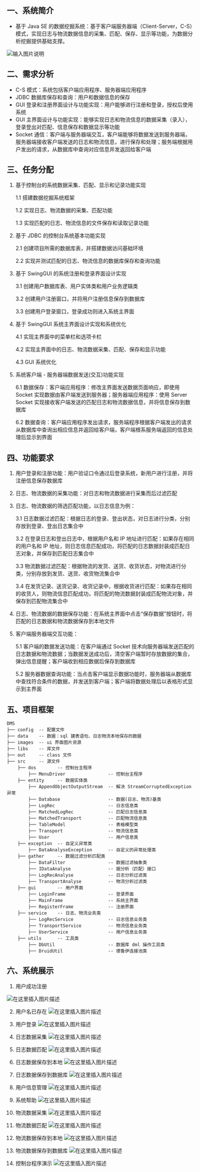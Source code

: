 ## 一、系统简介

 - 基于 Java SE 的数据挖掘系统：基于客户端服务器端（Client-Server，C-S）模式，实现日志与物流数据信息的采集、匹配、保存、显示等功能，为数据分析挖掘提供基础支撑。

![输入图片说明](https://images.gitee.com/uploads/images/2021/1119/101333_ed21b842_8411295.png "dms.png")

## 二、需求分析

- C-S 模式：系统包括客户端应用程序、服务器端应用程序
- JDBC 数据库保存和查询：用户和数据信息的保存
- GUI 登录和注册界面设计与功能实现：用户能够进行注册和登录，授权后使用系统
- GUI 主界面设计与功能实现：能够实现日志和物流信息的数据采集（录入），登录登出对匹配、信息保存和数据显示等功能
- Socket 通信：客户端与服务器端交互，客户端能够将数据发送到服务器端，服务器端接收客户端发送的日志和物流信息，进行保存和处理；服务端根据用户发出的请求，从数据库中查询对应信息并发返回给客户端

## 三、任务分配

1. 基于控制台的系统数据采集、匹配、显示和记录功能实现

      1.1 搭建数据挖掘系统框架

      1.2 实现日志、物流数据的采集、匹配功能

      1.3 实现匹配的日志、物流信息的文件保存和读取记录功能

2. 基于 JDBC 的控制台系统基本功能实现

      2.1 创建项目所需的数据库表，并搭建数据访问基础环境

      2.2 实现并测试匹配的日志、物流信息的数据库保存和查询功能

3. 基于 SwingGUI 的系统注册和登录界面设计实现

      3.1 创建用户数据库表、用户实体类和用户业务逻辑类

      3.2 创建用户注册窗口，并将用户注册信息保存到数据库

      3.3 创建用户登录窗口，登录成功则进入系统主界面

4. 基于 SwingGUI 系统主界面设计实现和系统优化

      4.1 实现主界面中的菜单栏和选项卡栏

      4.2 实现主界面中的日志、物流数据采集、匹配、保存和显示功能

      4.3 GUI 系统优化

6. 系统客户端 - 服务器端数据发送(交互)功能实现

      6.1 数据保存：客户端应用程序：修改主界面发送数据页面响应，即使用 Socket 实现数据由客户端发送到服务器；服务器端应用程序：使用 Server Socket 实现接收客户端发送的匹配日志和物流数据信息，并将信息保存到数据库

      6.2 数据查询：客户端应用程序发出请求，服务端程序根据客户端发出的请求从数据库中查询出相应信息并返回给客户端，客户端根系服务端返回的信息处理后显示到界面

## 四、功能要求

1. 用户登录和注册功能：用户验证口令通过后登录系统，新用户进行注册，并将注册信息保存数据库

2. 日志、物流数据的采集功能：对日志和物流数据进行采集而后过滤匹配

3. 日志、物流数据的筛选匹配功能，以日志信息为例：

      3.1 日志数据过滤匹配：根据日志的登录、登出状态，对日志进行分类，分别存放到登录、登出日志集合中

      3.2 在登录日志和登出日志中，根据用户名和 IP 地址进行匹配：如果存在相同的用户名和 IP 地址，则日志信息匹配成功，将匹配的日志数据封装成匹配日志对象，并保存到匹配日志集合中

      3.3 物流数据过滤匹配：根据物流的发货、送货、收货状态，对物流进行分类，分别存放到发货、送货、收货物流集合中

      3.4 在发货记录、送货记录、收货记录中，根据收货进行匹配：如果存在相同的收货人，则物流信息匹配成功，将匹配的物流数据封装成匹配物流对象，并保存到匹配物流集合中

4. 日志、物流数据的数据保存功能：在系统主界面中点击“保存数据”按钮时，将匹配的日志数据和物流数据保存到本地文件

5. 客户端服务器端交互功能：

      5.1 客户端的数据发送功能：在客户端通过 Socket 技术向服务器端发送匹配的日志数据和物流数据；当数据发送成功后，清空客户端暂时存放数据的集合，弹出信息提醒；客户端收到相应数据后保存到数据库

      5.2 服务器数据查询功能：当点击客户端显示数据功能时，服务器端从数据库中查找符合条件的数据，并发送到客户端；客户端将数据处理后以表格形式显示到主界面

## 五、项目框架


```
DMS
├── config  -- 配置文件
├── data    -- 数据：sql 建表语句、日志物流本地保存的数据
├── images  -- ui 界面图片资源
├── libs    -- 库文件
├── out     -- class 文件
├── src     -- 源文件
	├── dos        -- 控制台主程序
		├── MenuDriver                -- 控制台主程序
    ├── entity     -- 数据实体类
    	├── AppendObjectOutputStream  -- 解决 StreamCorruptedException 异常
    	├── Database                  -- 数据(日志、物流)基类
    	├── LogRec                    -- 日志信息类
    	├── MatchedLogRec             -- 匹配日志信息类
    	├── MatchedTransport          -- 匹配物流信息类
    	├── TableModel                -- 表格模型类
    	├── Transport                 -- 物流信息类
    	├── User                      -- 用户信息类
    ├── exception  -- 自定义异常类
    	├── DataAnalyseException      -- 自定义的异常处理类
    ├── gather     -- 数据过滤分析匹配类
    	├── DataFilter                -- 数据过滤抽象类
    	├── IDataAnalyse              -- 据分析（匹配）接口
    	├── LogRecAnalyse             -- 日志分析过滤类
    	├── TransportAnalyse          -- 物流分析过滤类
    ├── gui        -- 用户界面
    	├── LoginFrame                -- 登录界面
    	├── MainFrame                 -- 系统主界面
    	├── RegisterFrame             -- 注册界面
    ├── service    -- 日志、物流业务类
    	├── LogRecService             -- 日志信息业务类
    	├── TransportService          -- 物流信息业务类
    	├── UserService               -- 用户信息业务类
    ├── utils      -- 工具类
    	├── DbUtil                    -- 数据库 dml 操作工具类
    	├── DruidUtil                 -- 德鲁伊连接池类
```

## 六、系统展示

1. 用户成功注册

![在这里插入图片描述](https://img-blog.csdnimg.cn/34d9248a0a9d499c8611d14e61212ae6.png?x-oss-process=image/watermark,type_d3F5LXplbmhlaQ,shadow_50,text_Q1NETiBAU3ByaW5nLV8tQmVhcg==,size_13,color_FFFFFF,t_70,g_se,x_16#pic_center)

2. 用户名已存在
![在这里插入图片描述](https://img-blog.csdnimg.cn/2db12bab0e75447e8cc909fe25d7c77d.png?x-oss-process=image/watermark,type_d3F5LXplbmhlaQ,shadow_50,text_Q1NETiBAU3ByaW5nLV8tQmVhcg==,size_13,color_FFFFFF,t_70,g_se,x_16#pic_center)
3. 用户登录
![在这里插入图片描述](https://img-blog.csdnimg.cn/9cad816a428445aab01f229090617a5b.png?x-oss-process=image/watermark,type_d3F5LXplbmhlaQ,shadow_50,text_Q1NETiBAU3ByaW5nLV8tQmVhcg==,size_10,color_FFFFFF,t_70,g_se,x_16#pic_center)
4. 日志数据采集
![在这里插入图片描述](https://img-blog.csdnimg.cn/7144a3c7cea04f6e8f15549799f3c08f.png?x-oss-process=image/watermark,type_d3F5LXplbmhlaQ,shadow_50,text_Q1NETiBAU3ByaW5nLV8tQmVhcg==,size_16,color_FFFFFF,t_70,g_se,x_16#pic_center)
5. 日志数据匹配
![在这里插入图片描述](https://img-blog.csdnimg.cn/47284a8337fc4e5f983e8b26becc2a1b.png?x-oss-process=image/watermark,type_d3F5LXplbmhlaQ,shadow_50,text_Q1NETiBAU3ByaW5nLV8tQmVhcg==,size_16,color_FFFFFF,t_70,g_se,x_16#pic_center)
6. 日志数据保存到本地
![在这里插入图片描述](https://img-blog.csdnimg.cn/c50df0205c8e4c90868802ac31d2361e.png#pic_center)
7. 日志数据保存到数据库
![在这里插入图片描述](https://img-blog.csdnimg.cn/8088d6ff88084cc8ad97dbe0dcd6f95d.png#pic_center)
8. 用户信息管理
![在这里插入图片描述](https://img-blog.csdnimg.cn/379e9e0860ca4ea6aa3075fd5cd55af5.png#pic_center)
9. 系统帮助
![在这里插入图片描述](https://img-blog.csdnimg.cn/0020ccdad0a74a53b3d6f4430936320a.png#pic_center)
 10. 物流数据采集
![在这里插入图片描述](https://img-blog.csdnimg.cn/11573e338d2e4d97b39b50292b497ec3.png?x-oss-process=image/watermark,type_d3F5LXplbmhlaQ,shadow_50,text_Q1NETiBAU3ByaW5nLV8tQmVhcg==,size_16,color_FFFFFF,t_70,g_se,x_16#pic_center)

 11. 物流数据匹配
![在这里插入图片描述](https://img-blog.csdnimg.cn/63c04202743c412dacab00cb4174b29e.png?x-oss-process=image/watermark,type_d3F5LXplbmhlaQ,shadow_50,text_Q1NETiBAU3ByaW5nLV8tQmVhcg==,size_16,color_FFFFFF,t_70,g_se,x_16#pic_center)

 12. 物流数据保存到本地
![在这里插入图片描述](https://img-blog.csdnimg.cn/71f1a7553abf4f9d8083ec57584f4b91.png?x-oss-process=image/watermark,type_d3F5LXplbmhlaQ,shadow_50,text_Q1NETiBAU3ByaW5nLV8tQmVhcg==,size_16,color_FFFFFF,t_70,g_se,x_16#pic_center)

 13. 物流数据保存到数据库
![在这里插入图片描述](https://img-blog.csdnimg.cn/5c25a669e5f84fb3a57d9f93b147c961.png#pic_center)

 14. 控制台程序演示
![在这里插入图片描述](https://img-blog.csdnimg.cn/29df648270fe4856aae753c7145ea86c.png?x-oss-process=image/watermark,type_d3F5LXplbmhlaQ,shadow_50,text_Q1NETiBAU3ByaW5nLV8tQmVhcg==,size_20,color_FFFFFF,t_70,g_se,x_16#pic_center)
